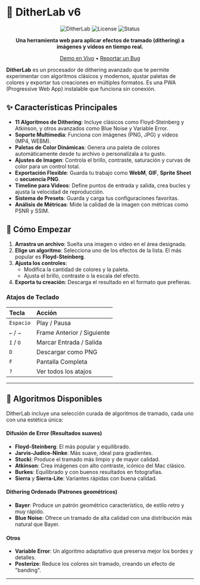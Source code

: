 # 🎨 DitherLab v6

<div align="center">

![DitherLab](https://img.shields.io/badge/DitherLab-v6.0-06b6d4?style=for-the-badge&logo=data:image/svg+xml;base64,PHN2ZyB4bWxucz0iaHR0cDovL3d3dy53My5vcmcvMjAwMC9zdmciIHZpZXdCb3g9IjAgMCAxMDAgMTAwIj48cmVjdCBmaWxsPSIjMDZiNmQ0IiB3aWR0aD0iMTAwIiBoZWlnaHQ9IjEwMCIvPjx0ZXh0IHg9IjUwIiB5PSI1MCIgZm9udC1zaXplPSI2MCIgdGV4dC1hbmNob3I9Im1pZGRsZSIgZHk9Ii4zZW0iIGZpbGw9IndoaXRlIj5EPC90ZXh0Pjwvc3ZnPg==)
![License](https://img.shields.io/badge/license-MIT-green?style=for-the-badge)
![Status](https://img.shields.io/badge/status-active-success?style=for-the-badge)

**Una herramienta web para aplicar efectos de tramado (dithering) a imágenes y videos en tiempo real.**

[Demo en Vivo](https://carloszevallostrigoso.github.io/dither.lab/) • [Reportar un Bug](https://github.com/CarlosZevallosTrigoso/dither.lab/issues)

</div>

**DitherLab** es un procesador de dithering avanzado que te permite experimentar con algoritmos clásicos y modernos, ajustar paletas de colores y exportar tus creaciones en múltiples formatos. Es una PWA (Progressive Web App) instalable que funciona sin conexión.

## ✨ Características Principales

* **11 Algoritmos de Dithering**: Incluye clásicos como Floyd-Steinberg y Atkinson, y otros avanzados como Blue Noise y Variable Error.
* **Soporte Multimedia**: Funciona con imágenes (PNG, JPG) y videos (MP4, WEBM).
* **Paletas de Color Dinámicas**: Genera una paleta de colores automáticamente desde tu archivo o personalízala a tu gusto.
* **Ajustes de Imagen**: Controla el brillo, contraste, saturación y curvas de color para un control total.
* **Exportación Flexible**: Guarda tu trabajo como **WebM**, **GIF**, **Sprite Sheet** o **secuencia PNG**.
* **Timeline para Videos**: Define puntos de entrada y salida, crea bucles y ajusta la velocidad de reproducción.
* **Sistema de Presets**: Guarda y carga tus configuraciones favoritas.
* **Análisis de Métricas**: Mide la calidad de la imagen con métricas como PSNR y SSIM.

## 🚀 Cómo Empezar

1.  **Arrastra un archivo**: Suelta una imagen o video en el área designada.
2.  **Elige un algoritmo**: Selecciona uno de los efectos de la lista. El más popular es **Floyd-Steinberg**.
3.  **Ajusta los controles**:
    * Modifica la cantidad de colores y la paleta.
    * Ajusta el brillo, contraste o la escala del efecto.
4.  **Exporta tu creación**: Descarga el resultado en el formato que prefieras.

### Atajos de Teclado

| Tecla | Acción |
| :--- | :--- |
| `Espacio` | Play / Pausa |
| `←` / `→` | Frame Anterior / Siguiente |
| `I` / `O` | Marcar Entrada / Salida |
| `D` | Descargar como PNG |
| `F` | Pantalla Completa |
| `?` | Ver todos los atajos |

---

## 🎨 Algoritmos Disponibles

DitherLab incluye una selección curada de algoritmos de tramado, cada uno con una estética única:

#### Difusión de Error (Resultados suaves)
* **Floyd-Steinberg**: El más popular y equilibrado.
* **Jarvis-Judice-Ninke**: Más suave, ideal para gradientes.
* **Stucki**: Produce el tramado más limpio y de mayor calidad.
* **Atkinson**: Crea imágenes con alto contraste, icónico del Mac clásico.
* **Burkes**: Equilibrado y con buenos resultados en fotografías.
* **Sierra** y **Sierra-Lite**: Variantes rápidas con buena calidad.

#### Dithering Ordenado (Patrones geométricos)
* **Bayer**: Produce un patrón geométrico característico, de estilo retro y muy rápido.
* **Blue Noise**: Ofrece un tramado de alta calidad con una distribución más natural que Bayer.

#### Otros
* **Variable Error**: Un algoritmo adaptativo que preserva mejor los bordes y detalles.
* **Posterize**: Reduce los colores sin tramado, creando un efecto de "banding".

---
